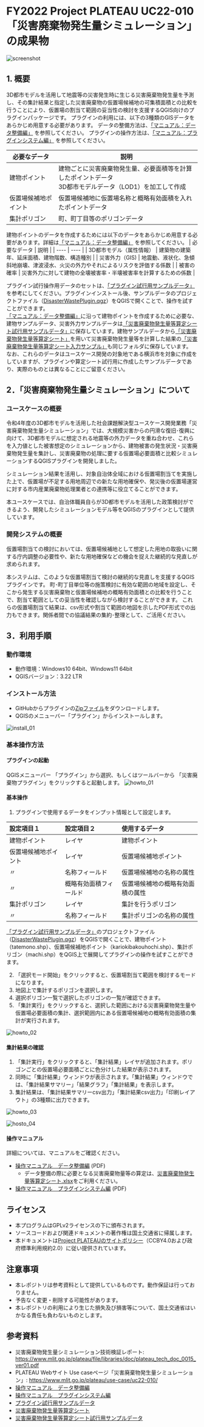 # FY2022 Project PLATEAU UC22-010「災害廃棄物発生量シミュレーション」の成果物
![screenshot](/img/screenshot_01.png)

## 1. 概要
3D都市モデルを活用して地震等の災害発生時に生じる災害廃棄物発生量を予測し、その集計結果と指定した災害廃棄物の仮置場候補地の可集積面積との比較を行うことにより、仮置場の割当て範囲の妥当性の検討を支援するQGIS向けのプラグインパッケージです。
プラグインの利用には、以下の3種類のGISデータをあらかじめ用意する必要があります。
データの整備方法は、[「マニュアル：データ整備編」](doc/manual_dataprep.pdf) を参照してください。
プラグインの操作方法は、[「マニュアル：プラグインシステム編」](doc/manual_howtouseplugin.pdf) を参照してください。

|  必要なデータ |  説明  |
| ---- | ---- |
|  建物ポイント  |  建物ごとに災害廃棄物発生量、必要面積等を計算したポイントデータ<br>3D都市モデルデータ（LOD1）を加工して作成  |
|  仮置場候補地ポイント  |  仮置場候補地に仮置場名称と概略有効面積を入れたポイントデータ  |
|  集計ポリゴン  |  町、町丁目等のポリゴンデータ  |

建物ポイントのデータを作成するためには以下のデータをあらかじめ用意する必要があります。詳細は[「マニュアル：データ整備編」](doc/manual_dataprep.pdf) を参照してください。
|  必要なデータ |  説明  |
| ---- | ---- |
|  3D都市モデル（属性情報）  |  建築物の建築年、延床面積、建物階数、構造種別  |
|  災害外力（GIS)  |  地震動、液状化、急傾斜地崩壊、津波浸水、火災の外力やそれによるリスクを評価する係数  |
|  被害の確率  |  災害外力に対して建物の全壊被害率・半壊被害率を計算するための係数  |

プラグイン試行操作用データのセットは、[「プラグイン試行用サンプルデータ」](sampledata/sampledata_plugin/)を参考にしてください。プラグインインストール後、サンプルデータのプロジェクトファイル（[DisasterWastePlugin.qgz](sampledata/sampledata_plugin/DisasterWastePlugin.qgz)）をQGISで開くことで、操作を試すことができます。<br>
[「マニュアル：データ整備編」](doc/manual_dataprep.pdf)に沿って建物ポイントを作成するために必要な、建物サンプルデータ、災害外力サンプルデータは[「災害廃棄物発生量等算定シート試行用サンプルデータ」](sampledata/sampledata_input/)に保存しています。建物サンプルデータから[「災害廃棄物発生量等算定シート」](doc/worksheet_EstimatingDisasterWaste.xlsx)を用いて災害廃棄物発生量等を計算した結果の[「災害廃棄物発生量等算定シート入力サンプル」](sampledata/sampledata_input/worksheet_EstimatingDisasterWaste_sample.xlsx)も同じフォルダに保存しています。
なお、これらのデータはユースケース開発の対象地である横浜市を対象に作成をしていますが、プラグインや算定シート試行用に作成したサンプルデータであり、実際のものとは異なることにご留意ください。


## 2．「災害廃棄物発生量シミュレーション」について
### ユースケースの概要
令和4年度の3D都市モデルを活用した社会課題解決型ユースケース開発業務「災害廃棄物発生量シミュレーション」では、大規模災害からの円滑な復旧･復興に向けて、3D都市モデルに想定される地震等の外力データを重ね合わせ、これらを入力値とした被害想定のシミュレーションから、建物被害の発生状況・災害廃棄物発生量を集計し、災害廃棄物の処理に要する仮置場必要面積と比較シミュレーションするQGISプラグインを開発しました。

シミュレーション結果を活用し、対象自治体全域における仮置場割当てを実施した上で、仮置場が不足する用地周辺での新たな用地確保や、発災後の仮置場運営に対する市内産業廃棄物処理業者との連携等に役立てることができます。

本ユースケースでは、自治体職員自らが3D都市モデルを活用した政策検討ができるよう、開発したシミュレーションモデル等をQGISのプラグインとして提供しています。

### 開発システムの概要
仮置場割当ての検討においては、仮置場候補地として想定した用地の取扱いに関する庁内調整の必要性や、新たな用地確保などの機会を捉えた継続的な見直しが求められます。

本システムは、このような仮置場割当て検討の継続的な見直しを支援するQGISプラグインです。
町･町丁目単位等の施策検討に有効な範囲の地域を設定し、そこから発生する災害廃棄物と仮置場候補地の概略有効面積との比較を行うことで、割当て範囲としての妥当性を確認しながら検討することができます。
これらの仮置場割当て結果は、csv形式や割当て範囲の地図を示したPDF形式での出力もできます。関係者間での協議結果の集約･整理として、ご活用ください。


## 3．利用手順

### 動作環境

- 動作環境：Windows10 64bit、Windows11 64bit
- QGISバージョン：3.22 LTR

### インストール方法

- GitHubからプラグインの[Zipファイル](https://github.com/Project-PLATEAU/QGIS-DisasterWastePlugin/releases/download/v1.0/UC22-010-QGIS-DisasterWastePlugin.zip)をダウンロードします。
- QGISのメニューバー「プラグイン」からインストールします。

![install_01](img/install_01.PNG)

### 基本操作方法
#### プラグインの起動
QGISメニューバー 「プラグイン」から選択、もしくはツールバーから 「災害廃棄物プラグイン」をクリックすると起動します。
![howto_01](img/howto_01.PNG)

#### 基本操作
1. プラグインで使用するデータをインプット情報として設定します。

|設定項目１|設定項目２|使用するデータ|
|:------|:-----|:------|
|建物ポイント   |レイヤ   |建物ポイント   |
|仮置場候補地ポイント  |レイヤ   |仮置場候補地ポイント   |
|〃　　  |名称フィールド    |仮置場候補地の名称の属性     |
|〃　　  |概略有効面積フィールド    |仮置場候補地の概略有効面積の属性     |
|集計ポリゴン   |レイヤ   |集計を行うポリゴン   |
|〃　　  |名称フィールド    |集計ポリゴンの名称の属性     |

[「プラグイン試行用サンプルデータ」](sampledata/sampledata_plugin/)のプロジェクトファイル（[DisasterWastePlugin.qgz](sampledata/sampledata_plugin/DisasterWastePlugin.qgz)）をQGISで開くことで、建物ポイント（tatemono.shp）、仮置場候補地ポイント（kariokibakouhochi.shp）、集計ポリゴン（machi.shp）をQGIS上で展開してプラグインの操作を試すことができます。

2. 「選択モード開始」をクリックすると、仮置場割当て範囲を検討するモードになります。
3. 地図上で集計するポリゴンを選択します。
4. 選択ポリゴン一覧で選択したポリゴンの一覧が確認できます。
5. 「集計実行」をクリックすると、選択した範囲における災害廃棄物発生量や仮置場必要面積の集計、選択範囲内にある仮置場候補地の概略有効面積の集計が実行されます。

![howto_02](img/howto_02.PNG)

#### 集計結果の確認
1. 「集計実行」をクリックすると、「集計結果」レイヤが追加されます。ポリゴンごとの仮置場必要面積ごとに色分けした結果が表示されます。
2. 同時に「集計結果」ウィンドウが表示されます。「集計結果」ウィンドウでは、「集計結果サマリー」「結果グラフ」「集計結果」を表示します。
3. 集計結果は、「集計結果サマリーcsv出力」「集計結果csv出力」「印刷レイアウト」の3種類に出力できます。

![howto_03](img/howto_03.PNG)

![hosto_04](img/howto_04.PNG)

#### 操作マニュアル
詳細については、マニュアルをご確認ください。
* [操作マニュアル　データ整備編](doc/manual_dataprep.pdf) (PDF)
    * データ整備の際に必要となる災害廃棄物量等の算定は、[災害廃棄物発生量等算定シート.xlsx](doc/worksheet_EstimatingDisasterWaste.xlsx)をご利用ください。
* [操作マニュアル　プラグインシステム編](doc/manual_howtouseplugin.pdf) (PDF)



## ライセンス <!-- 定型文のため変更しない -->
* 本プログラムはGPLv2ライセンスの下に頒布されます。
* ソースコードおよび関連ドキュメントの著作権は国土交通省に帰属します。
* 本ドキュメントは[Project PLATEAUのサイトポリシー](https://www.mlit.go.jp/plateau/site-policy/)（CCBY4.0および政府標準利用規約2.0）に従い提供されています。

## 注意事項 <!-- 定型文のため変更しない -->

* 本レポジトリは参考資料として提供しているものです。動作保証は行っておりません。
* 予告なく変更・削除する可能性があります。
* 本レポジトリの利用により生じた損失及び損害等について、国土交通省はいかなる責任も負わないものとします。

## 参考資料　 <!-- 各リンクは納品時に更新 -->
* 災害廃棄物発生量シミュレーション技術検証レポート: https://www.mlit.go.jp/plateau/file/libraries/doc/plateau_tech_doc_0015_ver01.pdf
*  PLATEAU Webサイト Use caseページ「災害廃棄物発生量シミュレーション」: https://www.mlit.go.jp/plateau/use-case/uc22-010/
* [操作マニュアル　データ整備編](doc/manual_dataprep.pdf) 
* [操作マニュアル　プラグインシステム編](doc/manual_howtouseplugin.pdf)
* [プラグイン試行用サンプルデータ](sampledata/sampledata_plugin/)
* [災害廃棄物発生量等算定シート](doc/worksheet_EstimatingDisasterWaste.xlsx)
* [災害廃棄物発生量等算定シート試行用サンプルデータ](sampledata/sampledata_input/)
